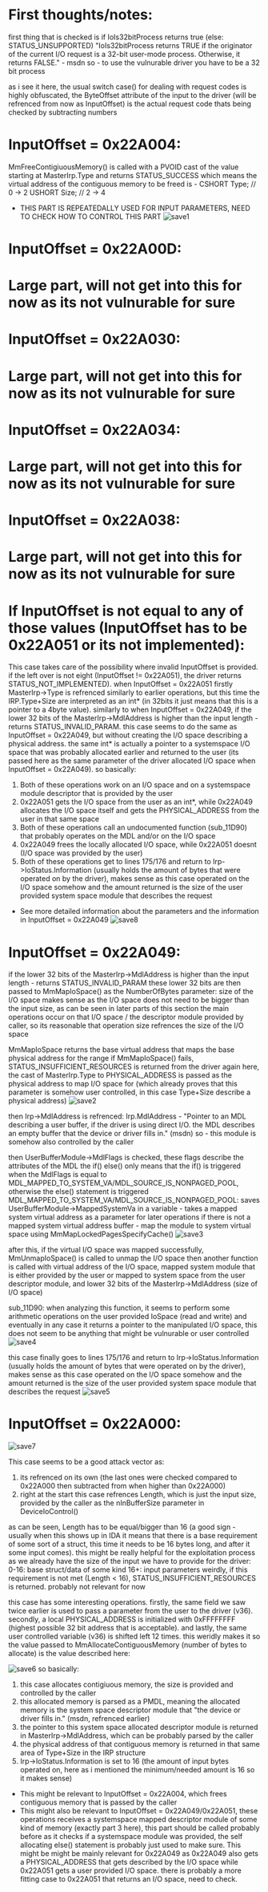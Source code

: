 # First thoughts/notes:
first thing that is checked is if IoIs32bitProcess returns true (else: STATUS_UNSUPPORTED)
"IoIs32bitProcess returns TRUE if the originator of the current I/O request is a 32-bit user-mode process.
 Otherwise, it returns FALSE." - msdn
so - to use the vulnurable driver you have to be a 32 bit process

as i see it here, the usual switch case() for dealing with request codes is highly obfuscated, the ByteOffset
attribute of the input to the driver (will be refrenced from now as InputOffset) is the actual request code thats being checked by
subtracting numbers

# InputOffset = 0x22A004:
MmFreeContigiuousMemory() is called with a PVOID cast of the value starting at MasterIrp.Type and returns STATUS_SUCCESS
which means the virtual address of the contiguous memory to be freed is -
CSHORT                    Type;  // 0 -> 2
USHORT                    Size;  // 2 -> 4
 * THIS PART IS REPEATEDALLY USED FOR INPUT PARAMETERS, NEED TO CHECK HOW TO CONTROL THIS PART
![save1](https://github.com/shaygitub/VulnDrivers/assets/122000611/f59fcc6c-9887-4801-8cad-9f8f130bbf83)


# InputOffset = 0x22A00D:
# Large part, will not get into this for now as its not vulnurable for sure

# InputOffset = 0x22A030:
# Large part, will not get into this for now as its not vulnurable for sure

# InputOffset = 0x22A034:
# Large part, will not get into this for now as its not vulnurable for sure

# InputOffset = 0x22A038:
# Large part, will not get into this for now as its not vulnurable for sure

# If InputOffset is not equal to any of those values (InputOffset has to be 0x22A051 or its not implemented):
This case takes care of the possibility where invalid InputOffset is provided. if the left over is not eight (InputOffset != 0x22A051),
the driver returns STATUS_NOT_IMPLEMENTED). when InputOffset = 0x22A051 firstly MasterIrp->Type is refrenced similarly to earlier operations,
but this time the IRP.Type+Size are interpreted as an int* (in 32bits it just means that this is a pointer to a 4byte value).
similarly to when InputOffset = 0x22A049, if the lower 32 bits of the MasterIrp->MdlAddress is higher than the input length - returns STATUS_INVALID_PARAM.
this case seems to do the same as InputOffset = 0x22A049, but without creating the I/O space describing a physical address. the same int* is actually
a pointer to a systemspace I/O space that was probably allocated earlier and returned to the user (its passed here as the same parameter of the driver allocated I/O space
when InputOffset = 0x22A049).
so basically:
1) Both of these operations work on an I/O space and on a systemspace module descriptor that is provided by the user
2) 0x22A051 gets the I/O space from the user as an int*, while 0x22A049 allocates the I/O space itself and gets the PHYSICAL_ADDRESS from the user in that same space
3) Both of these operations call an undocumented function (sub_11D90) that probably operates on the MDL and/or on the I/O space
4) 0x22A049 frees the locally allocated I/O space, while 0x22A051 doesnt (I/O space was provided by the user)
5) Both of these operations get to lines 175/176 and return to Irp->IoStatus.Information (usually holds the amount of bytes that were operated
on by the driver), makes sense as this case operated on the I/O space somehow and the amount returned is the size of the user provided
system space module that describes the request
* See more detailed information about the parameters and the information in InputOffset = 0x22A049
![save8](https://github.com/shaygitub/VulnDrivers/assets/122000611/9e92569a-e0ad-4870-9786-b23d9320d827)


# InputOffset = 0x22A049:
if the lower 32 bits of the MasterIrp->MdlAddress is higher than the input length - returns STATUS_INVALID_PARAM
these lower 32 bits are then passed to MmMapIoSpace() as the NumberOfBytes parameter: size of the I/O space
makes sense as the I/O space does not need to be bigger than the input size, as can be seen in later parts of this section
the main operations occur on that I/O space / the descriptor module provided by caller, so its reasonable that operation size
refrences the size of the I/O space

MmMapIoSpace returns the base virtual address that maps the base physical address for the range
if MmMapIoSpace() fails, STATUS_INSUFFICIENT_RESOURCES is returned from the driver
again here, the cast of MasterIrp.Type to PHYSICAL_ADDRESS is passed as the physical address to map I/O space for (which
already proves that this parameter is somehow user controlled, in this case Type+Size describe a physical address)
![save2](https://github.com/shaygitub/VulnDrivers/assets/122000611/44a45ef8-daee-4da4-bee5-40024f32df41)


then Irp->MdlAddress is refrenced:
Irp.MdlAddress - "Pointer to an MDL describing a user buffer, if the driver is using direct I/O.
the MDL describes an empty buffer that the device or driver fills in." (msdn)
so - this module is somehow also controlled by the caller

then UserBufferModule->MdlFlags is checked, these flags describe the attributes of the MDL
the if() else() only means that the if() is triggered when the MdlFlags is equal to MDL_MAPPED_TO_SYSTEM_VA/MDL_SOURCE_IS_NONPAGED_POOL,
otherwise the else() statement is triggered
MDL_MAPPED_TO_SYSTEM_VA/MDL_SOURCE_IS_NONPAGED_POOL:
saves UserBufferModule->MappedSystemVa in a variable - takes a mapped system virtual address as a parameter for later operations
if there is not a mapped system virtual address buffer - map the module to system virtual space using MmMapLockedPagesSpecifyCache()
![save3](https://github.com/shaygitub/VulnDrivers/assets/122000611/b1ffea48-b598-4fb9-ba65-f5c904dad334)


after this, if the virtual I/O space was mapped successfully, MmUnmapIoSpace() is called to unmap the I/O space
then another function is called with virtual address of the I/O space, mapped system module that is either provided by the user or
mapped to system space from the user descriptor module, and lower 32 bits of the MasterIrp->MdlAddress (size of I/O space)

sub_11D90:
when analyzing this function, it seems to perform some arithmetic operations on the user provided IoSpace (read and write) and eventually
in any case it returns a pointer to the manipulated I/O space, this does not seem to be anything that might be vulnurable or user controlled
![save4](https://github.com/shaygitub/VulnDrivers/assets/122000611/8cd9a471-98df-4ab4-981e-2a949b3d96a8)


this case finally goes to lines 175/176 and return to Irp->IoStatus.Information (usually holds the amount of bytes that were operated
on by the driver), makes sense as this case operated on the I/O space somehow and the amount returned is the size of the user provided
system space module that describes the request
![save5](https://github.com/shaygitub/VulnDrivers/assets/122000611/02b93f7d-231e-4ccb-9f10-daa5a620d6a7)


# InputOffset = 0x22A000:
![save7](https://github.com/shaygitub/VulnDrivers/assets/122000611/629a1206-5682-401d-8942-9ef7425ad16b)

This case seems to be a good attack vector as:
1) its refrenced on its own (the last ones were checked compared to 0x22A000 then subtracted from when higher than 0x22A000)
2) right at the start this case refrences Length, which is just the input size, provided by the caller as the nInBufferSize parameter in DeviceIoControl()

as can be seen, Length has to be equal/bigger than 16 (a good sign - usually when this shows up in IDA it means that there is a base requirement
of some sort of a struct, this time it needs to be 16 bytes long, and after it some input comes). this might be really helpful for the exploitation process
as we already have the size of the input we have to provide for the driver:
0-16: base struct/data of some kind
16+: input parameters
weirdly, if this requirement is not met (Length < 16), STATUS_INSUFFICIENT_RESOURCES is returned. probably not relevant for now

this case has some interesting operations. firstly, the same field we saw twice earlier is used to pass a parameter from the user to the driver (v36). secondly,
a local PHYSICAL_ADDRESS is initialized with 0xFFFFFFFF (highest possible 32 bit address that is acceptable). and lastly, the same user controlled
variable (v36) is shifted left 12 times. this weridly makes it so the value passed to MmAllocateContiguousMemory (number of bytes to allocate) is the value described here:

![save6](https://github.com/shaygitub/VulnDrivers/assets/122000611/0f1d5962-c5a5-47ed-ade7-c925aabd805f)
so basically:
1) this case allocates contigiuous memory, the size is provided and controlled by the caller
2) this allocated memory is parsed as a PMDL, meaning the allocated memory is the system space descriptor module that "the device or driver fills in." (msdn, refrenced earlier)
3) the pointer to this system space allocated descriptor module is returned in MasterIrp->MdlAddress, which can be probably parsed by the caller
4) the physical address of that contiguous memory is returned in that same area of Type+Size in the IRP structure
5) Irp->IoStatus.Information is set to 16 (the amount of input bytes operated on, here as i mentioned the minimum/needed amount is 16 so it makes sense)

* This might be relevant to InputOffset = 0x22A004, which frees contiguous memory that is passed by the caller
* This might also be relevant to InputOffset = 0x22A049/0x22A051, these operations receives a systemspace mapped descriptor module of some
  kind of memory (exactly part 3 here), this part should be called probably before as it checks if a systemspace module was provided, the self allocating else() statement is probably
  just used to make sure. This might be might be mainly relevant for 0x22A049 as 0x22A049 also gets a PHYSICAL_ADDRESS that gets described by the I/O space while 0x22A051 gets a user
  provided I/O space. there is probably a more fitting case to 0x22A051 that returns an I/O space, need to check.
